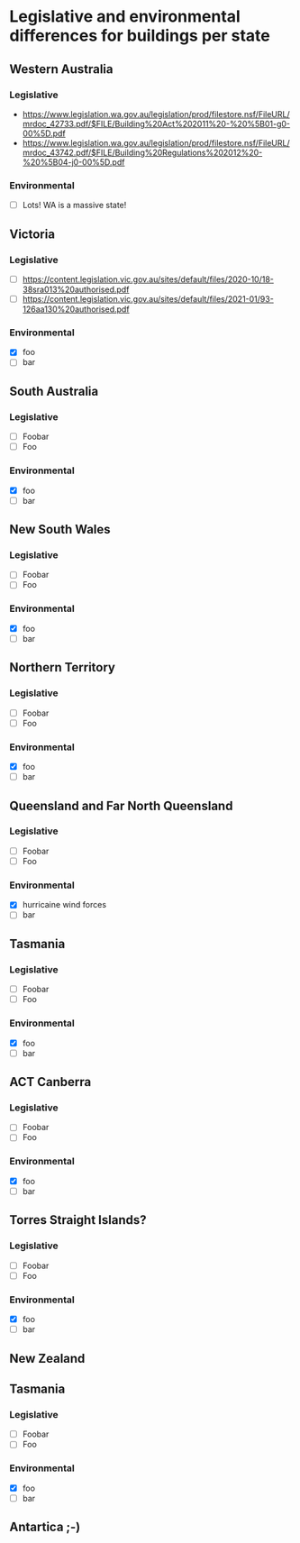 # Legislative and environmental differences for buildings per state

## Western Australia

### Legislative
 * https://www.legislation.wa.gov.au/legislation/prod/filestore.nsf/FileURL/mrdoc_42733.pdf/$FILE/Building%20Act%202011%20-%20%5B01-g0-00%5D.pdf
 * https://www.legislation.wa.gov.au/legislation/prod/filestore.nsf/FileURL/mrdoc_43742.pdf/$FILE/Building%20Regulations%202012%20-%20%5B04-j0-00%5D.pdf

### Environmental
 - [ ] Lots! WA is a massive state!

## Victoria

### Legislative
  - [ ] https://content.legislation.vic.gov.au/sites/default/files/2020-10/18-38sra013%20authorised.pdf
  - [ ] https://content.legislation.vic.gov.au/sites/default/files/2021-01/93-126aa130%20authorised.pdf

### Environmental
  - [x] foo
  - [ ] bar

## South Australia

### Legislative
  - [ ] Foobar
  - [ ] Foo

### Environmental
  - [x] foo
  - [ ] bar

## New South Wales

### Legislative
  - [ ] Foobar
  - [ ] Foo

### Environmental
  - [x] foo
  - [ ] bar

## Northern Territory

### Legislative
  - [ ] Foobar
  - [ ] Foo

### Environmental
  - [x] foo
  - [ ] bar

## Queensland and Far North Queensland

### Legislative
  - [ ] Foobar
  - [ ] Foo

### Environmental
  - [x] hurricaine wind forces
  - [ ] bar

## Tasmania

### Legislative
  - [ ] Foobar
  - [ ] Foo

### Environmental
  - [x] foo
  - [ ] bar

## ACT Canberra

### Legislative
  - [ ] Foobar
  - [ ] Foo

### Environmental
  - [x] foo
  - [ ] bar

## Torres Straight Islands?

### Legislative
  - [ ] Foobar
  - [ ] Foo

### Environmental
  - [x] foo
  - [ ] bar

## New Zealand

## Tasmania

### Legislative
  - [ ] Foobar
  - [ ] Foo

### Environmental
  - [x] foo
  - [ ] bar

## Antartica ;-)

